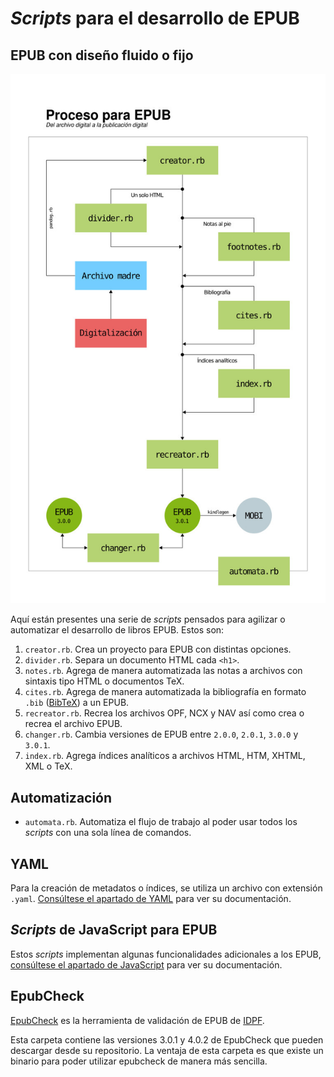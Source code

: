 # *Scripts* para el desarrollo de EPUB

## EPUB con diseño fluido o fijo

![Flujo de trabajo](flujo-de-trabajo.jpg)

Aquí están presentes una serie de *scripts*
pensados para agilizar o automatizar el desarrollo
de libros EPUB. Estos son:

1. `creator.rb`. Crea un proyecto para EPUB con 
   distintas opciones.
2. `divider.rb`. Separa un documento HTML cada `<h1>`.
3. `notes.rb`. Agrega de manera automatizada
   las notas a archivos con sintaxis tipo HTML o 
   documentos TeX.
4. `cites.rb`. Agrega de manera automatizada la
   bibliografía en formato `.bib`
   ([BibTeX](http://www.bibtex.org/)) a un EPUB.
5. `recreator.rb`. Recrea los archivos OPF, NCX y
   NAV así como crea o recrea el archivo EPUB.
6. `changer.rb`. Cambia versiones de EPUB entre
   `2.0.0`, `2.0.1`, `3.0.0` y `3.0.1`.
7. `index.rb`. Agrega índices analíticos a archivos HTML, HTM,
   XHTML, XML o TeX.

## Automatización

* `automata.rb`. Automatiza el flujo de trabajo al poder
  usar todos los *scripts* con una sola línea de comandos.

## YAML

Para la creación de metadatos o índices, se utiliza un archivo con 
extensión `.yaml`. [Consúltese el apartado de YAML](https://nikazhenya.github.io/pecas/html/yaml.html)
para ver su documentación.

## *Scripts* de JavaScript para EPUB

Estos *scripts* implementan algunas funcionalidades adicionales a los 
EPUB, [consúltese el apartado de JavaScript](https://nikazhenya.github.io/pecas/html/js.html)
para ver su documentación.

## EpubCheck

[EpubCheck](https://github.com/IDPF/epubcheck) es la herramienta de 
validación de EPUB de [IDPF](http://idpf.org/).

Esta carpeta contiene las versiones 3.0.1 y 4.0.2 de EpubCheck que 
pueden descargar desde su repositorio. La ventaja de esta carpeta es
que existe un binario para poder utilizar epubcheck de manera más 
sencilla.
